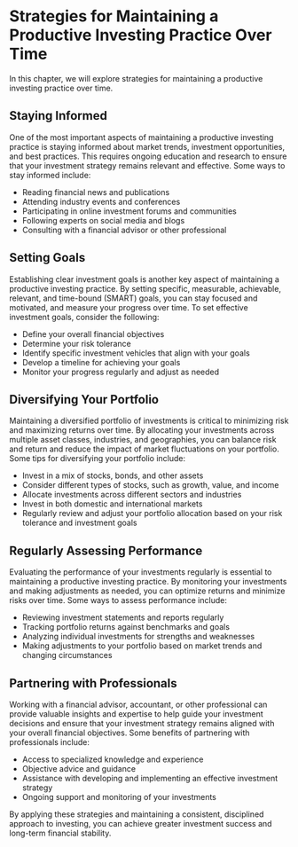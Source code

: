 # Strategies for Maintaining a Productive Investing Practice Over Time

In this chapter, we will explore strategies for maintaining a productive investing practice over time.

## Staying Informed

One of the most important aspects of maintaining a productive investing practice is staying informed about market trends, investment opportunities, and best practices. This requires ongoing education and research to ensure that your investment strategy remains relevant and effective. Some ways to stay informed include:

* Reading financial news and publications
* Attending industry events and conferences
* Participating in online investment forums and communities
* Following experts on social media and blogs
* Consulting with a financial advisor or other professional

## Setting Goals

Establishing clear investment goals is another key aspect of maintaining a productive investing practice. By setting specific, measurable, achievable, relevant, and time-bound (SMART) goals, you can stay focused and motivated, and measure your progress over time. To set effective investment goals, consider the following:

* Define your overall financial objectives
* Determine your risk tolerance
* Identify specific investment vehicles that align with your goals
* Develop a timeline for achieving your goals
* Monitor your progress regularly and adjust as needed

## Diversifying Your Portfolio

Maintaining a diversified portfolio of investments is critical to minimizing risk and maximizing returns over time. By allocating your investments across multiple asset classes, industries, and geographies, you can balance risk and return and reduce the impact of market fluctuations on your portfolio. Some tips for diversifying your portfolio include:

* Invest in a mix of stocks, bonds, and other assets
* Consider different types of stocks, such as growth, value, and income
* Allocate investments across different sectors and industries
* Invest in both domestic and international markets
* Regularly review and adjust your portfolio allocation based on your risk tolerance and investment goals

## Regularly Assessing Performance

Evaluating the performance of your investments regularly is essential to maintaining a productive investing practice. By monitoring your investments and making adjustments as needed, you can optimize returns and minimize risks over time. Some ways to assess performance include:

* Reviewing investment statements and reports regularly
* Tracking portfolio returns against benchmarks and goals
* Analyzing individual investments for strengths and weaknesses
* Making adjustments to your portfolio based on market trends and changing circumstances

## Partnering with Professionals

Working with a financial advisor, accountant, or other professional can provide valuable insights and expertise to help guide your investment decisions and ensure that your investment strategy remains aligned with your overall financial objectives. Some benefits of partnering with professionals include:

* Access to specialized knowledge and experience
* Objective advice and guidance
* Assistance with developing and implementing an effective investment strategy
* Ongoing support and monitoring of your investments

By applying these strategies and maintaining a consistent, disciplined approach to investing, you can achieve greater investment success and long-term financial stability.
